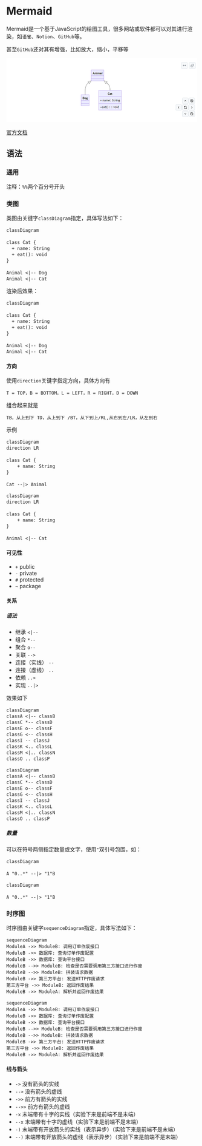 <!-- omit from toc -->
# Mermaid

Mermaid是一个基于JavaScript的绘图工具，很多网站或软件都可以对其进行渲染，如`语雀`、`Notion`、`GitHub`等。

甚至`GitHub`还对其有增强，比如放大，缩小，平移等

![](images/mermaid-github.png)

[官方文档](https://mermaid.js.org/intro/)

## 语法

### 通用

注释：`%%`两个百分号开头

### 类图

类图由关键字`classDiagram`指定，具体写法如下：
```text
classDiagram

class Cat {
  + name: String
  + eat(): void
}

Animal <|-- Dog
Animal <|-- Cat
```
渲染后效果：
```mermaid
classDiagram

class Cat {
  + name: String
  + eat(): void
}

Animal <|-- Dog
Animal <|-- Cat
```

#### 方向

使用`direction`关键字指定方向，具体方向有
```
T = TOP，B = BOTTOM，L = LEFT，R = RIGHT，D = DOWN
```
组合起来就是
```
TB，从上到下 TD，从上到下 /BT，从下到上/RL,从右到左/LR，从左到右
```
示例
```
classDiagram
direction LR

class Cat {
    + name: String
}

Cat --|> Animal
```
```mermaid
classDiagram
direction LR

class Cat {
    + name: String
}

Animal <|-- Cat
```



#### 可见性

* `+` public
* `-` private
* `#` protected
* `~` package

#### 关系

##### 语法

* 继承 `<|--` 
* 组合 `*--`
* 聚合 `o--`
* 关联 `-->`
* 连接（实线） `--`
* 连接（虚线） `..`
* 依赖 `..>`
* 实现 `..|>`

效果如下
```text
classDiagram
classA <|-- classB
classC *-- classD
classE o-- classF
classG <-- classH
classI -- classJ
classK <.. classL
classM <|.. classN
classO .. classP
```
```mermaid
classDiagram
classA <|-- classB
classC *-- classD
classE o-- classF
classG <-- classH
classI -- classJ
classK <.. classL
classM <|.. classN
classO .. classP
```

##### 数量

可以在符号两侧指定数量或文字，使用`"`双引号包围，如：

```
classDiagram

A "0..*" --|> "1"B
```

```mermaid
classDiagram

A "0..*" --|> "1"B
```


### 时序图

时序图由关键字`sequenceDiagram`指定，具体写法如下：

```
sequenceDiagram
ModuleA ->> ModuleB: 调用订单作废接口
ModuleB ->> 数据库: 查询订单作废配置
ModuleB ->> 数据库: 查询平台接口
ModuleB -->> ModuleB: 检查是否需要调用第三方接口进行作废
ModuleB -->> ModuleB: 拼装请求数据
ModuleB ->> 第三方平台: 发送HTTP作废请求
第三方平台 ->> ModuleB: 返回作废结果
ModuleB ->> ModuleA: 解析并返回作废结果
```

```mermaid
sequenceDiagram
ModuleA ->> ModuleB: 调用订单作废接口
ModuleB ->> 数据库: 查询订单作废配置
ModuleB ->> 数据库: 查询平台接口
ModuleB -->> ModuleB: 检查是否需要调用第三方接口进行作废
ModuleB -->> ModuleB: 拼装请求数据
ModuleB ->> 第三方平台: 发送HTTP作废请求
第三方平台 ->> ModuleB: 返回作废结果
ModuleB ->> ModuleA: 解析并返回作废结果
```

#### 线与箭头

* `->` 没有箭头的实线
* `-->` 没有箭头的虚线
* `->>` 前方有箭头的实线
* `-->>` 前方有箭头的虚线
* `-x` 末端带有十字的实线（实验下来是前端不是末端）
* `--x` 末端带有十字的虚线（实验下来是前端不是末端）
* `-)` 末端带有开放箭头的实线（表示异步）（实验下来是前端不是末端）
* `--)` 末端带有开放箭头的虚线（表示异步）（实验下来是前端不是末端）
